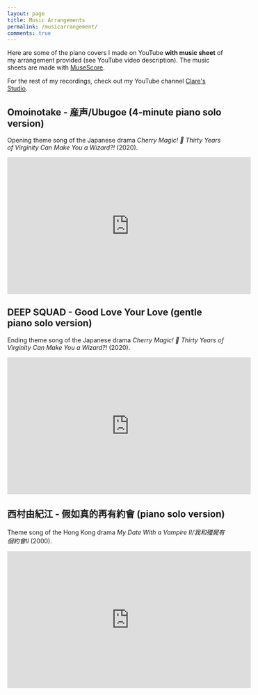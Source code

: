```yaml
---
layout: page
title: Music Arrangements
permalink: /musicarrangement/
comments: true
---
```


Here are some of the piano covers I made on YouTube **with music sheet** of my arrangement provided (see YouTube video description). The music sheets are made with [MuseScore](https://musescore.org/en).

For the rest of my recordings, check out my YouTube channel [Clare's Studio](http://youtube.com/phyclare).

## Omoinotake - 産声/Ubugoe (4-minute piano solo version)

Opening theme song of the Japanese drama *Cherry Magic! 🍒 Thirty Years of Virginity Can Make You a Wizard?!* (2020).

<iframe width="560" height="315" src="https://www.youtube.com/embed/vIaSAICwSWo" frameborder="0" allow="accelerometer; autoplay; clipboard-write; encrypted-media; gyroscope; picture-in-picture" allowfullscreen></iframe>

## DEEP SQUAD - Good Love Your Love (gentle piano solo version)

Ending theme song of the Japanese drama *Cherry Magic! 🍒 Thirty Years of Virginity Can Make You a Wizard?!* (2020).

<iframe width="560" height="315" src="https://www.youtube.com/embed/XPNypnPTMYA" frameborder="0" allow="accelerometer; autoplay; clipboard-write; encrypted-media; gyroscope; picture-in-picture" allowfullscreen></iframe>

## 西村由紀江 - 假如真的再有約會 (piano solo version)

Theme song of the Hong Kong drama *My Date With a Vampire II/我和殭屍有個約會II* (2000).

<iframe width="560" height="315" src="https://www.youtube.com/embed/Ck4ezT2edTY" frameborder="0" allow="accelerometer; autoplay; clipboard-write; encrypted-media; gyroscope; picture-in-picture" allowfullscreen></iframe>